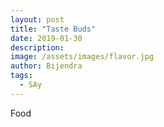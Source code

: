 ```yaml
---
layout: post
title: "Taste Buds"
date: 2019-01-30
description: 
image: /assets/images/flavor.jpg
author: Bijendra
tags: 
  - SAy
---
```

<p>Food </p>
<div id="chart"></div>
<script src="https://d3js.org/d3.v4.min.js"></script>
<script src="http://vizjs.org/viz.v1.3.0.min.js"></script>
<script src="https://cdnjs.cloudflare.com/ajax/libs/d3-legend/2.13.0/d3-legend.js"></script>
<script>
width = 700;
height = 700;
var mainData=[];
var meatData=[];
var views=[];
d3.queue()
	.defer(d3.json,"/data/food.json")
	.await(start);
var color = {sajilokitchen:"#3366CC", kukmandu:"#DC3912", learntocookwithme:"#FF9900",yummyfoodworld:"#109618",yummynepalikitchen:"#990099",chefsuni:"#0099C6"};
var svg = d3.select("#chart").append("svg")
        .attr("viewBox", "0 0 900 800")
        .attr("width", 960).attr("height", 800);
svg.append("text").attr("x",200).attr("y",170)
	.attr("class","header").text("Veg or Non Veg");
svg.append("text").attr("x",650).attr("y",70)
	.attr("class","header").text("Meat");
var legendColor = d3.scaleOrdinal()
		.domain(["Sajilo Kitchen", "Kukmandu", "Learn To Cook With Me","Yummy Food World","Yummy Nepali Kitchen","Chef Suni" ])
        .range(["#3366CC", '#DC3912', "#FF9900","#109618","#990099","#0099C6"]);
function start(error,data){
    data.forEach(function(d){
        views.push(parseInt(d.viewCount));
		var cell = [];
		cell.push((d.name).toLowerCase());
		cell.push(d.dish);
		cell.push(+d.viewCount);
		cell.push(d.totalCount);
		cell.push(d.type.toLowerCase());
		mainData.push(cell);
		if (d.dish.toLowerCase() === "meat"){
			var newCell = [];
			newCell.push((d.name).toLowerCase());
			newCell.push(d.item);
			newCell.push(+d.viewCount);
			meatData.push(newCell);
		};
        });
    console.log(data);
	var scale = d3.scaleLog()
			.domain([d3.min(views), d3.max(views)])
			.range([1,20]);
	for (i = 0; i < meatData.length; i++) { 
			meatData[i][2] = scale(meatData[i][2])
		};
	for (i = 0; i < mainData.length; i++) { 
		mainData[i][2] =scale(mainData[i][2])
	};
	var g =[svg.append("g").attr("transform","translate(150,40)")
		,svg.append("g").attr("transform","translate(650,100)"),
		svg.append("g").attr("transform","translate(150,400)")];
	var bp=[viz.biPartite()
		.data(mainData)
		.min(10)
		.pad(1)
		.height(300)
		.width(200)
		.barSize(49)
		.orient("vertical")
		.edgeMode("straight")
		.fill(d=>color[d.primary]),
		viz.biPartite()
		.data(meatData)
		.keyPrimary(d=>d[0])
		.keySecondary(d=>d[1])
		.value(d=>d[2])
		.min(10)
		.pad(1)
		.height(400)
		.width(200)
		.barSize(50)
		.orient("vertical")
		.edgeMode("straight")
		.fill(d=>color[d.primary]),
		viz.biPartite()
		.data(mainData)
		.keyPrimary(d=>d[0])
		.keySecondary(d=>d[4])
		.value(d=>d[2])
		.min(10)
		.pad(1)
		.height(400)
		.width(200)
		.barSize(50)
		.orient("vertical")
		.edgeMode("straight")
		.fill(d=>color[d.primary])
	];
[0,1,2].forEach(function(i){
	g[i].call(bp[i]);
	g[i].selectAll(".viz-biPartite-mainBar")
	.on("mouseover",mouseover)
	.on("mouseout",mouseout);
	g[i].selectAll(".viz-biPartite-mainBar").append("text").attr("class","label")
		.attr("x",d=>(d.part=="primary"? -30: 30))
		.attr("y",d=>+6)
		.text(d=>d.key)
		.attr("text-anchor",d=>(d.part=="primary"? "end": "start"));
g[i].selectAll(".viz-biPartite-mainBar").append("text").attr("class","perc")
	.attr("x",d=>(d.part=="primary"? 10: -10))
	.text(function(d){ return d3.format("0.0%")(d.percent)})
	.attr("text-anchor",d=>(d.part=="primary"? "end": "start"));
	function mouseover(d){
		bp[i].mouseover(d);
		g[i].selectAll(".viz-biPartite-mainBar")
		.select(".perc")
		.text(function(d){ return d3.format("0.0%")(d.percent)})
	};
	function mouseout(d){
		bp[i].mouseout(d);
		g[i].selectAll(".viz-biPartite-mainBar")
			.select(".perc")
		.text(function(d){ return d3.format("0.0%")(d.percent)})
	};
})
};
</script>